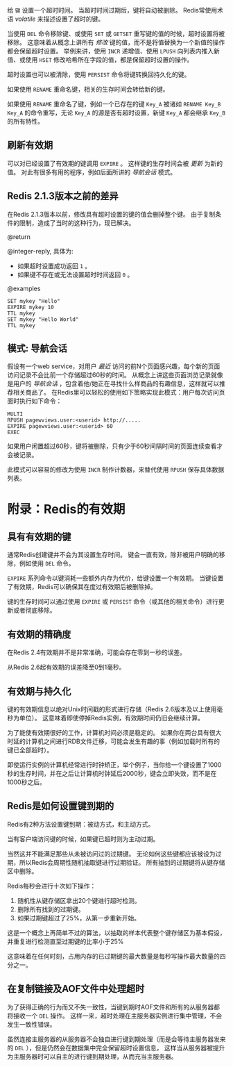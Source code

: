给 `键` 设置一个超时时间。
当超时时间过期后，键将自动被删除。
Redis常使用术语 _volatile_ 来描述设置了超时的键。

当使用 `DEL` 命令移除键、或使用 `SET` 或 `GETSET` 重写键的值的时候，超时设置将被移除。
这意味着从概念上讲所有 _修改_ 键的值，而不是将值替换为一个新值的操作都会保留超时设置。
举例来讲，使用 `INCR` 递增值、使用 `LPUSH` 向列表内推入新值、或使用 `HSET` 修改哈希所在字段的值，都是保留超时设置的操作。

超时设置也可以被清除，使用 `PERSIST` 命令将键转换回持久化的键。

如果使用 `RENAME` 重命名键，相关的生存时间会转给新的键。

如果使用 `RENAME` 重命名了键，例如一个已存在的键 `Key_A` 被诸如 `RENAME Key_B Key_A` 的命令重写，无论 `Key_A` 的源是否有超时设置，新键 `Key_A` 都会继承 `Key_B` 的所有特性。

## 刷新有效期

可以对已经设置了有效期的键调用 `EXPIRE` 。
这样键的生存时间会被 _更新_ 为新的值。
对此有很多有用的程序，例如后面所讲的 _导航会话_ 模式。

## Redis 2.1.3版本之前的差异

在Redis 2.1.3版本以前，修改具有超时设置的键的值会删掉整个键。
由于复制条件的限制，造成了当时的这种行为，现已解决。

@return

@integer-reply, 具体为:

* 如果超时设置成功返回 `1` 。
* 如果键不存在或无法设置超时时间返回 `0` 。

@examples

```cli
SET mykey "Hello"
EXPIRE mykey 10
TTL mykey
SET mykey "Hello World"
TTL mykey
```

## 模式: 导航会话

假设有一个web service，对用户 _最近_ 访问的前N个页面感兴趣，每个新的页面访问记录不会比前一个存储超过60秒的时间。
从概念上讲这些页面浏览记录就像是用户的 _导航会话_ ，包含着他/她正在寻找什么样商品的有趣信息，这样就可以推荐相关商品了。
在Redis里可以轻松的使用如下策略实现此模式：用户每次访问页面时执行如下命令：

```
MULTI
RPUSH pagewviews.user:<userid> http://.....
EXPIRE pagewviews.user:<userid> 60
EXEC
```

如果用户闲置超过60秒，键将被删除，只有少于60秒间隔时间的页面连续查看才会被记录。

此模式可以容易的修改为使用 `INCR` 制作计数器，来替代使用 `RPUSH` 保存具体数据列表。

# 附录：Redis的有效期

## 具有有效期的键

通常Redis创建键并不会为其设置生存时间。
键会一直有效，除非被用户明确的移除，例如使用 `DEL` 命令。

 `EXPIRE` 系列命令以键消耗一些额外内存为代价，给键设置一个有效期。
当键设置了有效期，Redis可以确保其在度过有效期后被删除掉。

键的生存时间可以通过使用 `EXPIRE` 或 `PERSIST` 命令（或其他的相关命令）进行更新或者彻底移除。

## 有效期的精确度

在Redis 2.4有效期并不是非常准确，可能会存在零到一秒的误差。

从Redis 2.6起有效期的误差降至0到1毫秒。

## 有效期与持久化

键的有效期信息以绝对Unix时间戳的形式进行存储（Redis 2.6版本及以上使用毫秒为单位）。
这意味着即使停掉Redis实例，有效期时间仍旧会继续计算。

为了能使有效期很好的工作，计算机时间必须是稳定的。
如果你在两台具有很大时延的计算机之间进行RDB文件迁移，可能会发生有趣的事（例如加载时所有的键已全部超时）。

即使运行实例的计算机经常进行时钟矫正，举个例子，当你给一个键设置了1000秒的生存时间，并在之后让计算机时钟延后2000秒，键会立即失效，而不是在1000秒之后。

## Redis是如何设置键到期的

Redis有2种方法设置键到期：被动方式，和主动方式。

当有客户端访问键的时候，如果键已超时则为主动过期。

当然这并不能满足那些从未被访问过的过期键。
无论如何这些键都应该被设为过期，所以Redis会周期性随机抽取键进行过期验证。
所有抽到的过期键将从键存储区中删除。

Redis每秒会进行十次如下操作：

1. 随机性从键存储区拿出20个键进行超时检测。
2. 删除所有找到的过期键。
3. 如果过期键超过了25%，从第一步重新开始。

这是一个概念上再简单不过的算法，以抽取的样本代表整个键存储区为基本假设，并重复进行检测直至过期键的比率小于25%

这意味着在任何时刻，占用内存的已过期键的最大数量是每秒写操作最大数量的四分之一。

## 在复制链接及AOF文件中处理超时

为了获得正确的行为而又不失一致性，当键到期时AOF文件和所有的从服务器都将接收一个 `DEL` 操作。
这样一来，超时处理在主服务器实例进行集中管理，不会发生一致性错误。

虽然连接主服务器的从服务器不会独自进行键到期处理（而是会等待主服务器发来的 `DEL` ），但是仍然会在数据集中完全保留超时设置信息，
这样当从服务器被提升为主服务器时可以自主的进行键到期处理，从而充当主服务器。
